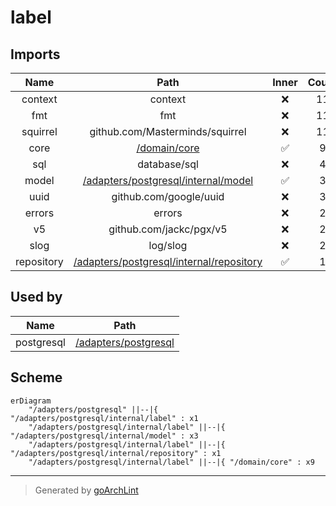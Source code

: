 # label

## Imports

|    Name    |                           Path                            | Inner | Count |
|:----------:|:---------------------------------------------------------:|:-----:|:-----:|
|  context   |                          context                          |  ❌   |  11   |
|    fmt     |                            fmt                            |  ❌   |  11   |
|  squirrel  |              github.com/Masterminds/squirrel              |  ❌   |  11   |
|    core    |          [/domain/core](../../../domain/core.md)          |  ✅   |   9   |
|    sql     |                       database/sql                        |  ❌   |   4   |
|   model    |      [/adapters/postgresql/internal/model](model.md)      |  ✅   |   3   |
|    uuid    |                  github.com/google/uuid                   |  ❌   |   3   |
|   errors   |                          errors                           |  ❌   |   2   |
|     v5     |                  github.com/jackc/pgx/v5                  |  ❌   |   2   |
|    slog    |                         log/slog                          |  ❌   |   2   |
| repository | [/adapters/postgresql/internal/repository](repository.md) |  ✅   |   1   |

## Used by

|    Name    |                    Path                     |
|:----------:|:-------------------------------------------:|
| postgresql | [/adapters/postgresql](../../postgresql.md) |

## Scheme

```mermaid
erDiagram
    "/adapters/postgresql" ||--|{ "/adapters/postgresql/internal/label" : x1
    "/adapters/postgresql/internal/label" ||--|{ "/adapters/postgresql/internal/model" : x3
    "/adapters/postgresql/internal/label" ||--|{ "/adapters/postgresql/internal/repository" : x1
    "/adapters/postgresql/internal/label" ||--|{ "/domain/core" : x9
```

---

> Generated by [goArchLint](https://github.com/gbh007/goarchlint)
